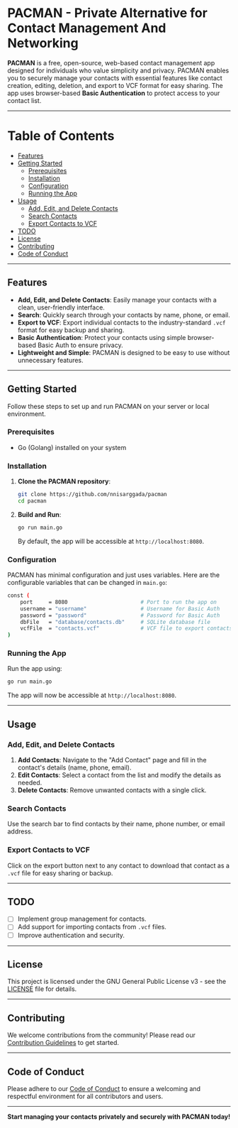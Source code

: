 # PACMAN - Private Alternative for Contact Management And Networking

**PACMAN** is a free, open-source, web-based contact management app designed for individuals who value simplicity and privacy. PACMAN enables you to securely manage your contacts with essential features like contact creation, editing, deletion, and export to VCF format for easy sharing. The app uses browser-based **Basic Authentication** to protect access to your contact list.

---

# Table of Contents

- [Features](#features)
- [Getting Started](#getting-started)
  - [Prerequisites](#prerequisites)
  - [Installation](#installation)
  - [Configuration](#configuration)
  - [Running the App](#running-the-app)
- [Usage](#usage)
  - [Add, Edit, and Delete Contacts](#add-edit-and-delete-contacts)
  - [Search Contacts](#search-contacts)
  - [Export Contacts to VCF](#export-contacts-to-vcf)
- [TODO](#todo)
- [License](#license)
- [Contributing](#contributing)
- [Code of Conduct](#code-of-conduct)

---

## Features

- **Add, Edit, and Delete Contacts**: Easily manage your contacts with a clean, user-friendly interface.
- **Search**: Quickly search through your contacts by name, phone, or email.
- **Export to VCF**: Export individual contacts to the industry-standard `.vcf` format for easy backup and sharing.
- **Basic Authentication**: Protect your contacts using simple browser-based Basic Auth to ensure privacy.
- **Lightweight and Simple**: PACMAN is designed to be easy to use without unnecessary features.

---

## Getting Started

Follow these steps to set up and run PACMAN on your server or local environment.

### Prerequisites

- Go (Golang) installed on your system

### Installation

1. **Clone the PACMAN repository**:

   ```bash
   git clone https://github.com/nnisarggada/pacman
   cd pacman
   ```

2. **Build and Run**:

   ```bash
   go run main.go
   ```

   By default, the app will be accessible at `http://localhost:8080`.

### Configuration

PACMAN has minimal configuration and just uses variables. Here are the configurable variables that can be changed in `main.go`:

```bash
const (
	port     = 8080                       # Port to run the app on
	username = "username"                 # Username for Basic Auth
	password = "password"                 # Password for Basic Auth
	dbFile   = "database/contacts.db"     # SQLite database file
	vcfFile  = "contacts.vcf"             # VCF file to export contacts to
)
```

### Running the App

Run the app using:

```bash
go run main.go
```

The app will now be accessible at `http://localhost:8080`.

---

## Usage

### Add, Edit, and Delete Contacts

1. **Add Contacts**: Navigate to the "Add Contact" page and fill in the contact's details (name, phone, email).
2. **Edit Contacts**: Select a contact from the list and modify the details as needed.
3. **Delete Contacts**: Remove unwanted contacts with a single click.

### Search Contacts

Use the search bar to find contacts by their name, phone number, or email address.

### Export Contacts to VCF

Click on the export button next to any contact to download that contact as a `.vcf` file for easy sharing or backup.

---

## TODO

- [ ] Implement group management for contacts.
- [ ] Add support for importing contacts from `.vcf` files.
- [ ] Improve authentication and security.

---

## License

This project is licensed under the GNU General Public License v3 - see the [LICENSE](LICENSE.md) file for details.

---

## Contributing

We welcome contributions from the community! Please read our [Contribution Guidelines](CONTRIBUTING.md) to get started.

---

## Code of Conduct

Please adhere to our [Code of Conduct](CODE_OF_CONDUCT.md) to ensure a welcoming and respectful environment for all contributors and users.

---

**Start managing your contacts privately and securely with PACMAN today!**
